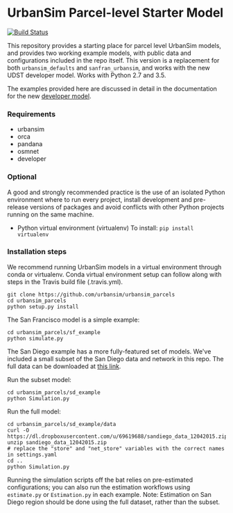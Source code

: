 # UrbanSim Parcel-level Starter Model

[![Build Status](https://travis-ci.com/urbansim/urbansim_parcels.svg?token=GSDNqBio5uUExRqdD5zJ&branch=master)](https://travis-ci.com/urbansim/urbansim_parcels)

This repository provides a starting place for parcel level UrbanSim models, and
provides two working example models, with public data and configurations
included in the repo itself. This version is a replacement for both
`urbansim_defaults` and `sanfran_urbansim`, and works with the new UDST
developer model. Works with Python 2.7 and 3.5.

The examples provided here are discussed in detail in the documentation for the new [developer model](https://urbansim.github.io/developer/).

### Requirements
* urbansim
* orca
* pandana
* osmnet
* developer

### Optional
A good and strongly recommended practice is the use of an isolated Python environment where to
run every project, install development and pre-release versions of packages and avoid
conflicts with other Python projects running on the same machine.

* Python virtual environment (virtualenv)
    To install: `pip install virtualenv`

### Installation steps
We recommend running UrbanSim models in a virtual environment through conda or virtualenv.
Conda virtual environment setup can follow along with steps in the Travis build file (.travis.yml).

```
git clone https://github.com/urbansim/urbansim_parcels
cd urbansim_parcels
python setup.py install
```

The San Francisco model is a simple example:
```
cd urbansim_parcels/sf_example
python simulate.py
```

The San Diego example has a more fully-featured set of models. We've included a
small subset of the San Diego data and network in this repo. The full data can
be downloaded at [this link](https://dl.dropboxusercontent.com/u/69619688/sandiego_data_12042015.zip).

Run the subset model:
```
cd urbansim_parcels/sd_example
python Simulation.py
```

Run the full model:
```
cd urbansim_parcels/sd_example/data
curl -O https://dl.dropboxusercontent.com/u/69619688/sandiego_data_12042015.zip
unzip sandiego_data_12042015.zip
# replace the "store" and "net_store" variables with the correct names in settings.yaml
cd ..
python Simulation.py
```

Running the simulation scripts off the bat relies on pre-estimated
configurations; you can also run the estimation workflows using
`estimate.py` or `Estimation.py` in each example. Note: Estimation on San Diego
region should be done using the full dataset, rather than the subset.